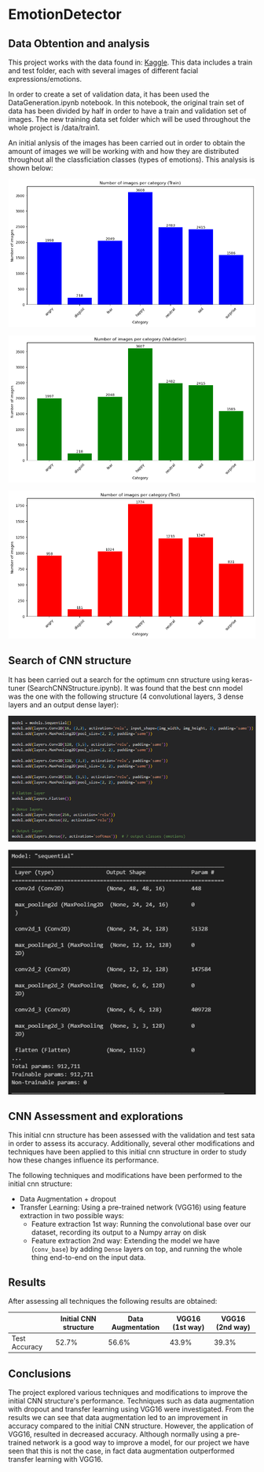 # EmotionDetector

## Data Obtention and analysis

This project works with the data found in: [Kaggle](https://www.kaggle.com/datasets/msambare/fer2013). This data includes a train and test folder, each with several images of different facial expressions/emotions.

In order to create a set of validation data, it has been used the DataGeneration.ipynb notebook. In this notebook, the original train set of data has been divided by half in order to have a train and validation set of images. The new training data set folder which will be used throughout the whole project is /data/train1.

An initial anlysis of the images has been carried out in order to obtain the amount of images we will be working with and how they are distributed throughout all the classficiation classes (types of emotions). This analysis is shown below:


![alt text](img/train_distribution.png)

![alt text](img/val_distribution.png)

![alt text](img/test_distribution.png)


## Search of CNN structure

It has been carried out a search for the optimum cnn structure using keras-tuner (SearchCNNStructure.ipynb). It was found that the best cnn model was the one with the following structure (4 convolutional layers, 3 dense layers and an output dense layer):

![alt text](img/cnn_structure.png)


![alt text](img/cnn_parameters.png)


## CNN Assessment and explorations

This initial cnn structure has been assessed with the validation and test sata in order to assess its accuracy. Additionally, several other modifications and techniques have been applied to this initial cnn structure in order to study how these changes influence its performance. 

The following techniques and modifications have been performed to the initial cnn structure:

+ Data Augmentation + dropout
+ Transfer Learning: Using a pre-trained network (VGG16) using feature extraction in two possible ways:
    + Feature extraction 1st way: Running the convolutional base over our dataset, recording its output to a Numpy array on disk
    + Feature extraction 2nd way: Extending the model we have (`conv_base`) by adding `Dense` layers on top, and running the whole thing end-to-end on the input data.


## Results

After assessing all techniques the following results are obtained:

|                | Initial CNN structure | Data Augmentation | VGG16 (1st way) | VGG16 (2nd way) |
|----------------|-----------------------|-------------------|-----------------|-----------------|
| Test Accuracy  | 52.7%                 | 56.6%             | 43.9%           | 39.3%           |


## Conclusions

The project explored various techniques and modifications to improve the initial CNN structure's performance. Techniques such as data augmentation with dropout and transfer learning using VGG16 were investigated. From the results we can see that data augmentation led to an improvement in accuracy compared to the initial CNN structure. However, the application of VGG16, resulted in decreased accuracy. Although normally using a pre-trained network is a good way to improve a model, for our project we have seen that this is not the case, in fact data augmentation outperformed transfer learning with VGG16.
